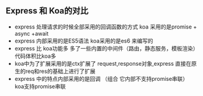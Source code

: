 ## Express 和 Koa的对比
- express 处理请求的时候全部采用的回调函数的方式 koa 采用的是promise + async +await
- express 内部采用的是ES5语法 koa采用的是es6 来编写的
- express 比 koa功能多 多了一些内置的中间件（路由，静态服务，模板渲染）代码体积比koa多
- koa中为了扩展采用的是ctx扩展了 request,response对象,express 直接在原生的req和res的基础上进行了扩展
- express 中的特点内部采用的是回调 （组合 它内部不支持promise串联） koa支持promise串联



